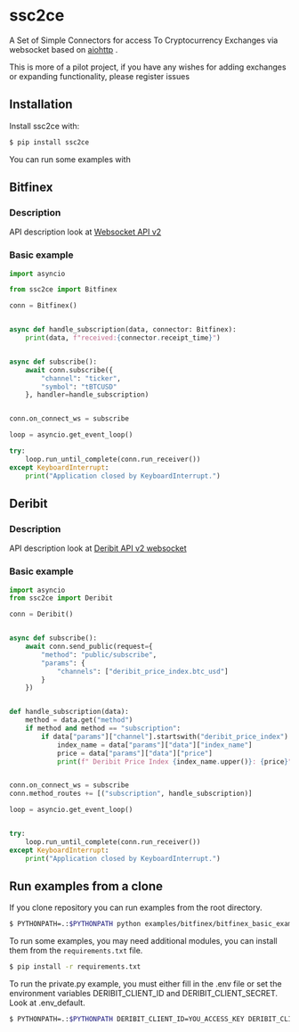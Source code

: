 # ssc2ce
A Set of Simple Connectors for access To Cryptocurrency Exchanges via websocket based on
 [aiohttp](https://aiohttp.readthedocs.io) .

This is more of a pilot project, if you have any wishes for adding exchanges or expanding functionality, please register issues

## Installation
Install ssc2ce with:
```bash
$ pip install ssc2ce
```

You can run some examples with  
## Bitfinex
### Description
API description look at [Websocket API v2](https://docs.bitfinex.com/v2/docs/ws-general)
### Basic example
```python
import asyncio

from ssc2ce import Bitfinex

conn = Bitfinex()


async def handle_subscription(data, connector: Bitfinex):
    print(data, f"received:{connector.receipt_time}")


async def subscribe():
    await conn.subscribe({
        "channel": "ticker",
        "symbol": "tBTCUSD"
    }, handler=handle_subscription)


conn.on_connect_ws = subscribe

loop = asyncio.get_event_loop()

try:
    loop.run_until_complete(conn.run_receiver())
except KeyboardInterrupt:
    print("Application closed by KeyboardInterrupt.")

```

## Deribit 
### Description

API description look at [Deribit API v2 websocket](https://docs.deribit.com/v2/?python#json-rpc)

### Basic example
```python
import asyncio
from ssc2ce import Deribit

conn = Deribit()


async def subscribe():
    await conn.send_public(request={
        "method": "public/subscribe",
        "params": {
            "channels": ["deribit_price_index.btc_usd"]
        }
    })


def handle_subscription(data):
    method = data.get("method")
    if method and method == "subscription":
        if data["params"]["channel"].startswith("deribit_price_index"):
            index_name = data["params"]["data"]["index_name"]
            price = data["params"]["data"]["price"]
            print(f" Deribit Price Index {index_name.upper()}: {price}")


conn.on_connect_ws = subscribe
conn.method_routes += [("subscription", handle_subscription)]

loop = asyncio.get_event_loop()


try:
    loop.run_until_complete(conn.run_receiver())
except KeyboardInterrupt:
    print("Application closed by KeyboardInterrupt.")

```
## Run examples from a clone

If you clone repository you can run examples from the root directory.

```bash
$ PYTHONPATH=.:$PYTHONPATH python examples/bitfinex/bitfinex_basic_example.py
```

To run some examples, you may need additional modules, you can install them from the `requirements.txt` file.

```bash
$ pip install -r requirements.txt
```

To run the private.py example, you must either fill in the .env file or set the environment variables DERIBIT_CLIENT_ID and DERIBIT_CLIENT_SECRET. Look at .env_default. 

```bash
$ PYTHONPATH=.:$PYTHONPATH DERIBIT_CLIENT_ID=YOU_ACCESS_KEY DERIBIT_CLIENT_SECRET=YOU_ACCESS_SECRET python examples/deribit/deribit_private.py
```
